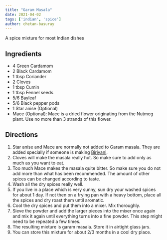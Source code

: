 ```yaml
---
title: "Garam Masala"
date: 2021-04-02
tags: ['indian', 'spice']
author: chetan-basuray
---
```


A spice mixture for most Indian dishes

## Ingredients

- 4 Green Cardamom
- 2 Black Cardamom
- 1 tbsp Coriander
- 2 Cloves
- 1 tbsp Cumin
- 1 tbsp Fennel seeds
- 5/6 Bayleaf
- 5/6 Black pepper pods
- 1 Star anise (Optional)
- Mace (Optional): Mace is a dried flower originating from the Nutmeg plant. Use no more than 3 strands of this flower.

## Directions

1. Star anise and Mace are normally not added to Garam masala. They are added specially if someone is making [Biriyani](/recipe/lamb-biriyani).
2. Cloves will make the masala really hot. So make sure to add only as much as you want to eat.
3. Too much Mace makes the masala quite bitter. So make sure you do not add more than what has been recommended. The amount of other spices can be changed according to taste.
4. Wash all the dry spices really well.
5. If you live in a place which is very sunny, sun dry your washed spices for about 1 day. If not then on a frying pan with a heavy bottom, place all the spices and dry roast them until aromatic.
6. Cool the dry spices and put them into a mixer. Mix thoroughly.
7. Sieve the powder and add the larger pieces into the mixer once again and mix it again until everything turns into a fine powder. This step might need to be repeated a few times.
8. The resulting mixture is garam masala. Store it in airtight glass jars.
9. You can store this mixture for about 2/3 months in a cool dry place.
